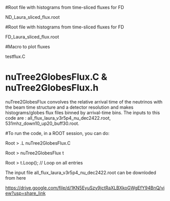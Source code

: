 #Root file with histograms from time-sliced fluxes for FD

ND_Laura_sliced_flux.root 



#Root file with histograms from time-sliced fluxes for FD

FD_Laura_sliced_flux.root


#Macro to plot fluxes

testflux.C


# nuTree2GlobesFlux.C & nuTree2GlobesFlux.h
nuTree2GlobesFlux convolves the relative arrival time of the neutrinos with the beam time structure and a detector resolution and makes histograms/globes flux files binned by arrival-time bins. The inputs to this code are : all_flux_laura_v3r5p4_nu_dec2422.root, 531mhz_down10_up20_buff30.root. 

#To run the code, in a ROOT session, you can do:

Root > .L nuTree2GlobesFlux.C

Root > nuTree2GlobesFlux t

Root > t.Loop();   // Loop on all entries

The input file all_flux_laura_v3r5p4_nu_dec2422.root can be downloded from here

https://drive.google.com/file/d/1KN5EyuSzy9jctRaXLBXkoGWgEfY94BnQ/view?usp=share_link




